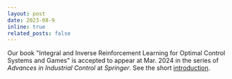 ```yaml
---
layout: post
date: 2023-08-9
inline: true
related_posts: false
---
```


Our book "Integral and Inverse Reinforcement Learning for Optimal Control Systems and Games" is accepted to appear at Mar. 2024 in the series of *Advances in Industrial Control* at *Springer*. See the short [introduction](https://link.springer.com/book/9783031452512). 